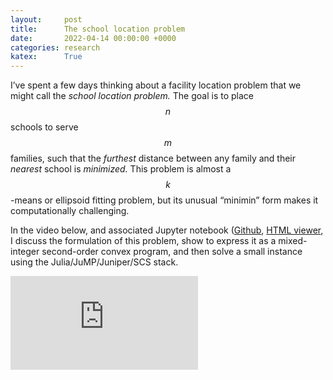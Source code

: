 ```yaml
---
layout:     post
title:      The school location problem
date:       2022-04-14 00:00:00 +0000
categories: research
katex:      True
---
```


I’ve spent a few days thinking about a facility location problem that we might call the *school location problem.* The goal is to place $$n$$ schools to serve $$m$$ families, such that the *furthest* distance between any family and their *nearest* school is *minimized.* This problem is almost a $$k$$-means or ellipsoid fitting problem, but its unusual “minimin” form makes it computationally challenging.

In the video below, and associated Jupyter notebook ([Github](https://gist.github.com/maxkapur/e907289b457ebee8e3a191cbda7f7381), [HTML viewer](https://nbviewer.org/urls/gist.githubusercontent.com/maxkapur/e907289b457ebee8e3a191cbda7f7381/raw/37cd78433076b0f880ef3d645a93ef278abce33d/SchoolLocation.ipynb), I discuss the formulation of this problem, show to express it as a mixed-integer second-order convex program, and then solve a small instance using the Julia/JuMP/Juniper/SCS stack.

<iframe src="https://www.youtube-nocookie.com/embed/bjreiQRHerU" title="YouTube video player" frameborder="0" allow="accelerometer; autoplay; clipboard-write; encrypted-media; gyroscope; picture-in-picture" allowfullscreen></iframe>
